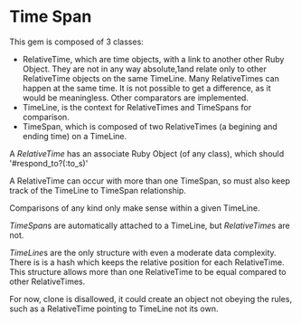 Time Span
==========

This gem is composed of 3 classes:

* RelativeTime, which are time objects, with a link to another other Ruby Object.  They are not in any way absolute,1and relate only to other RelativeTime objects on the same TimeLine.   Many RelativeTimes can happen at the same time.  It is not possible to get a difference, as it would be meaningless.  Other comparators are implemented.
* TimeLine, is the context for RelativeTimes and TimeSpans for comparison.
* TimeSpan, which is composed of two RelativeTimes (a begining and ending time) on a TimeLine.

A *RelativeTime* has an associate Ruby Object (of any class), which should '#respond_to?(:to_s)'

A RelativeTime can occur with more than one TimeSpan, so must also keep track of the TimeLine to TimeSpan relationship.

Comparisons of any kind only make sense within a given TimeLine.

*TimeSpan*s are automatically attached to a TimeLine, but *RelativeTime*s are not.

*TimeLine*s are the only structure with even a moderate data complexity.  There is is a hash which keeps the relative position for each RelativeTime.  This structure allows more than one RelativeTime to be equal compared to other RelativeTimes.

For now, clone is disallowed, it could create an object not obeying the rules, such as a RelativeTime pointing to TimeLine not its own.

